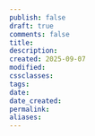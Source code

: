 ```yaml
---
publish: false
draft: true
comments: false
title:
description:
created: 2025-09-07
modified:
cssclasses:
tags:
date:
date_created:
permalink:
aliases:
---
```

